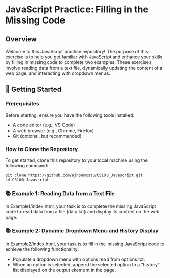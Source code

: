 # JavaScript Practice: Filling in the Missing Code

## Overview
Welcome to this JavaScript practice repository! The purpose of this exercise is to help you get familiar with JavaScript and enhance your skills by filling in missing code to complete two examples. These exercises involve reading data from a text file, dynamically updating the content of a web page, and interacting with dropdown menus.

## 🚀 Getting Started

### Prerequisites
Before starting, ensure you have the following tools installed:
- A code editor (e.g., VS Code)
- A web browser (e.g., Chrome, Firefox)
- Git (optional, but recommended)

### How to Clone the Repository
To get started, clone this repository to your local machine using the following command:

```bash
git clone https://github.com/ajnooncstu/CS100_Javascript.git
cd CS100_Javascript
```

### 📚 Example 1: Reading Data from a Text File
In Example1/index.html, your task is to complete the missing JavaScript code to read data from a file (data.txt) and display its content on the web page.

### 📚 Example 2: Dynamic Dropdown Menu and History Display
In Example2/index.html, your task is to fill in the missing JavaScript code to achieve the following functionality:
- Populate a dropdown menu with options read from options.txt.
- When an option is selected, append the selected option to a "history" list displayed on the output ekement in the page.



